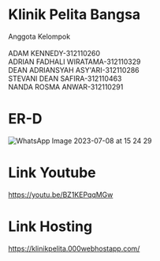 # Klinik Pelita Bangsa
Anggota Kelompok<br><br>
ADAM KENNEDY-312110260<br>
ADRIAN FADHALI WIRATAMA-312110329<br>
DEAN ADRIANSYAH ASY'ARI-312110286<br>
STEVANI DEAN SAFIRA-312110463<br>
NANDA ROSMA ANWAR-312110291<br>
# ER-D
![WhatsApp Image 2023-07-08 at 15 24 29](https://github.com/adamkennedy123/LabUas/assets/92745982/09fabc13-c4f5-485e-ac42-5dcb145e2d70)
# Link Youtube
https://youtu.be/BZ1KEPqqMGw
# Link Hosting
https://klinikpelita.000webhostapp.com/
